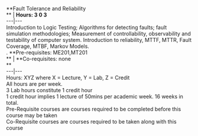 **Fault Tolerance and Reliability  
** | **Hours: 3 0 3**  
---|---  
Introduction to Logic Testing; Algorithms for detecting faults; fault simulation methodologies; Measurement of controllability, observability and testability of computer system. Introduction to reliability, MTTF, MTTR, Fault Coverage, MTBF, Markov Models.  
.
**Pre-requisites: ME201,MT201  
** | **Co-requisites: none  
**  
---|---  
Hours: XYZ where X = Lecture, Y = Lab, Z = Credit  
All hours are per week.  
3 Lab hours constitute 1 credit hour  
1 credit hour implies 1 lecture of 50mins per academic week. 16 weeks in total.  
Pre-Requisite courses are courses required to be completed before this course may be taken  
Co-Requisite courses are courses required to be taken along with this course
